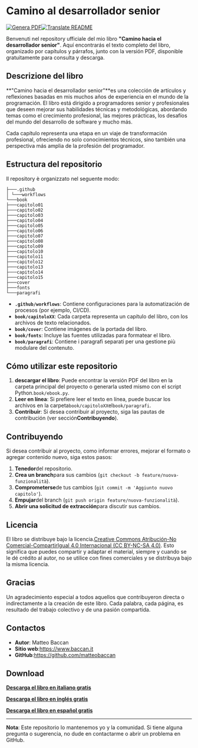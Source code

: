 # Camino al desarrollador senior

[![Genera PDF](https://github.com/matteobaccan/PathToSeniorDeveloper/actions/workflows/generatepdf.yml/badge.svg)](https://github.com/matteobaccan/PathToSeniorDeveloper/actions/workflows/generatepdf.yml)[![Translate README](https://github.com/matteobaccan/PathToSeniorDeveloper/actions/workflows/translatereadme.yml/badge.svg)](https://github.com/matteobaccan/PathToSeniorDeveloper/actions/workflows/translatereadme.yml)

Benvenuti nel repository ufficiale del mio libro **"Camino hacia el desarrollador senior"**. Aquí encontrarás el texto completo del libro, organizado por capítulos y párrafos, junto con la versión PDF, disponible gratuitamente para consulta y descarga.

## Descrizione del libro

**"Camino hacia el desarrollador senior"**es una colección de artículos y reflexiones basadas en mis muchos años de experiencia en el mundo de la programación. El libro está dirigido a programadores senior y profesionales que deseen mejorar sus habilidades técnicas y metodológicas, abordando temas como el crecimiento profesional, las mejores prácticas, los desafíos del mundo del desarrollo de software y mucho más.

Cada capítulo representa una etapa en un viaje de transformación profesional, ofreciendo no solo conocimientos técnicos, sino también una perspectiva más amplia de la profesión del programador.

## Estructura del repositorio

Il repository è organizzato nel seguente modo:

```text
├───.github
│ └───workflows
└───book
├───capitolo01
├───capitolo02
├───capitolo03
├───capitolo04
├───capitolo05
├───capitolo06
├───capitolo07
├───capitolo08
├───capitolo09
├───capitolo10
├───capitolo11
├───capitolo12
├───capitolo13
├───capitolo14
├───capitolo15
├───cover
├───fonts
└───paragrafi
```

-   **`.github/workflows`**: Contiene configuraciones para la automatización de procesos (por ejemplo, CI/CD).
-   **`book/capitoloXX`**: Cada carpeta representa un capítulo del libro, con los archivos de texto relacionados.
-   **`book/cover`**: Contiene imágenes de la portada del libro.
-   **`book/fonts`**: Incluye las fuentes utilizadas para formatear el libro.
-   **`book/paragrafi`**: Contiene i paragrafi separati per una gestione più modulare del contenuto.

## Cómo utilizar este repositorio

1.  **descargar el libro**: Puede encontrar la versión PDF del libro en la carpeta principal del proyecto o generarla usted mismo con el script Python.`book/ebook.py`.
2.  **Leer en línea**: Si prefiere leer el texto en línea, puede buscar los archivos en la carpeta`book/capitoloXX`el`book/paragrafi`.
3.  **Contribuir**: Si desea contribuir al proyecto, siga las pautas de contribución (ver sección**Contribuyendo**).

## Contribuyendo

Si desea contribuir al proyecto, como informar errores, mejorar el formato o agregar contenido nuevo, siga estos pasos:

1.  **Tenedor**del repositorio.
2.  **Crea un branch**para sus cambios (`git checkout -b feature/nuova-funzionalità`).
3.  **Comprometerse**de tus cambios (`git commit -m 'Aggiunto nuovo capitolo'`).
4.  **Empujar**del branch (`git push origin feature/nuova-funzionalità`).
5.  **Abrir una solicitud de extracción**para discutir sus cambios.

## Licencia

El libro se distribuye bajo la licencia.[Creative Commons Atribución-No Comercial-CompartirIgual 4.0 Internacional (CC BY-NC-SA 4.0)](https://creativecommons.org/licenses/by-nc-sa/4.0/). Esto significa que puedes compartir y adaptar el material, siempre y cuando se le dé crédito al autor, no se utilice con fines comerciales y se distribuya bajo la misma licencia.

## Gracias

Un agradecimiento especial a todos aquellos que contribuyeron directa o indirectamente a la creación de este libro. Cada palabra, cada página, es resultado del trabajo colectivo y de una pasión compartida.

## Contactos

-   **Autor**: Matteo Baccan
-   **Sitio web**:<https://www.baccan.it>
-   **GitHub**:<https://github.com/matteobaccan>

## Download

**[Descarga el libro en italiano gratis](https://github.com/matteobaccan/PathToSeniorDeveloper/raw/refs/heads/main/Path%20to%20senior%20developer-it.pdf)**

**[Descarga el libro en inglés gratis](https://github.com/matteobaccan/PathToSeniorDeveloper/raw/refs/heads/main/Path%20to%20senior%20developer-en.pdf)**

**[Descarga el libro en español gratis](https://github.com/matteobaccan/PathToSeniorDeveloper/raw/refs/heads/main/Path%20to%20senior%20developer-es.pdf)**

* * *

**Nota**: Este repositorio lo mantenemos yo y la comunidad. Si tiene alguna pregunta o sugerencia, no dude en contactarme o abrir un problema en GitHub.
